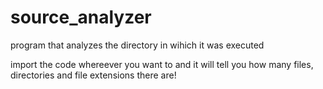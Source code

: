 # source_analyzer
program that analyzes the directory in wihich it was executed

import the code whereever you want to and it will tell you how many files, directories and file extensions there are!


